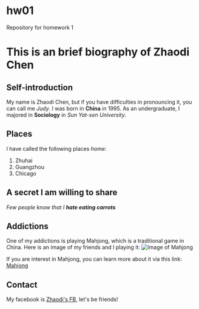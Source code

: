 # hw01
Repository for homework 1

# This is an brief biography of Zhaodi Chen

## Self-introduction

My name is Zhaodi Chen, but if you have difficulties in pronouncing it, you can call me _Judy_. I was born in **China** in 1995. As an undergraduate, I majored in **Sociology** in _Sun Yat-sen University_.

## Places

I have called the following places _home_:
1. Zhuhai
1. Guangzhou
1. Chicago

## A secret I am willing to share

_Few people know that I **hate eating carrots**_

## Addictions

One of my addictions is playing Mahjong, which is a traditional game in China.
Here is an image of my friends and I playing it:
![Image of Mahjong](myrepo/Mahjong.png)

If you are interest in Mahjong, you can learn more about it via this link:
[Mahjong](https://en.wikipedia.org/wiki/Mahjong)

## Contact

My facebook is [Zhaodi's FB](https://www.facebook.com/profile.php?id=100009971982676), let's be friends!

